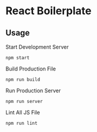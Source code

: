 # React Boilerplate

## Usage

Start Development Server

```
npm start
```

Build Production File

```
npm run build
```

Run Production Server

```
npm run server
```

Lint All JS File

```
npm run lint
```
